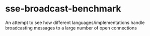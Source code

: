 sse-broadcast-benchmark
=======================

An attempt to see how different languages/implementations handle broadcasting messages to a large number of open connections
